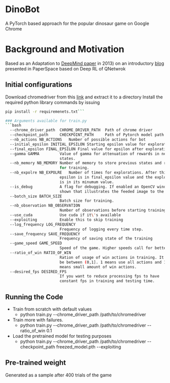 # DinoBot
A PyTorch based approach for the popular dinosaur game on Google Chrome

# Background and Motivation
Based as an Adaptation to [DeepMind paper](https://www.cs.toronto.edu/~vmnih/docs/dqn.pdf) in 2013) on an introductory [blog](https://blog.paperspace.com/dino-run/) presented in PaperSpace based on Deep RL of QNetwrok

## Initial configurations
Download chromedriver from this [link](http://chromedriver.chromium.org/) and extract it to a directory
Install the required python library commands by issuing
```bash
pip install -r requiremenets.txt```

### Arguments available for train.py
```bash
  --chrome_driver_path  CHROME_DRIVER_PATH  Path of chrome driver
  --checkpoint_path     CHECKPOINT_PATH     Path of Pytorch model path
  --nb_actions NB_ACTIONS   Number of possible actions for bot
  --initial_epsilon INITIAL_EPSILON Starting epsilon value for explorations
  --final_epsilon FINAL_EPSILON Final value for epsilon after exploration
  --gamma GAMMA         Value of gamma for attenuation of rewards in next
                        states.
  --nb_memory NB_MEMORY Number of memory to store previous states and rewards
                        for training.
  --nb_expolre NB_EXPOLRE   Number of times for explorations. After this time the 
                        epsilon is in final_epsilon value and the explorations
                        is in its minumum value.
  --is_debug            A flag for debugging. If enabled an OpenCV window is
                        shown that illustrates the feeded image to the netwrok
  --batch_size BATCH_SIZE
                        Batch size for training.
  --nb_observation NB_OBSERVATION
                        Number of observations before starting training
  --use_cuda            Use cuda if it\'s available
  --exploiting          Enable this to skip training
  --log_frequency LOG_FREQUENCY
                        Frequency of logging every time step.
  --save_frequency SAVE_FREQUENCY
                        Frequency of saving state of the training
  --game_speed GAME_SPEED
                        Speed of the game. Higher speeds call for better CPU/GPU.
  --ratio_of_win RATIO_OF_WIN
                        Ration of usage of win actions in training. It should
                        be between (0,1]. 1 means use all actions and 1e-6
                        means small amount of win actions.
  --desired_fps DESIRED_FPS
                        If you want to reduce processing fps to have
                        constant fps in training and testing time.
```

## Running the Code
* Train from scratch with default values
    * python train.py --chrome_driver_path /path/to/chromedriver
* Train more with failures.
    * python train.py --chrome_driver_path /path/to/chromedriver --ratio_of_win 0.1
* Load the pretrained model for testing purposes
    * python train.py --chrome_driver_path /path/to/chromedriver --checkpoint_path freezed_model.pth --exploiting

## Pre-trained weight
Generated as a sample after 400 trials of the game
